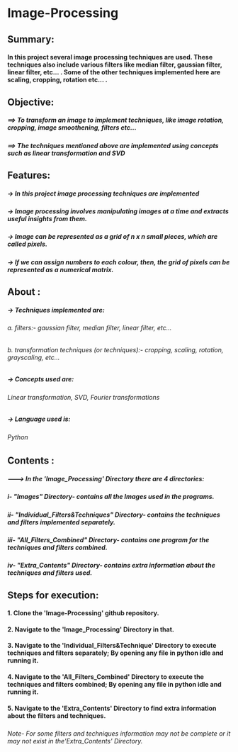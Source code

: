 # Image-Processing
###
###
###

## Summary:
#### In this project several image processing techniques are used. These techniques also include various filters like median filter, gaussian filter, linear filter, etc... . Some of the other techniques implemented here are scaling, cropping, rotation etc... .
###
###

## Objective:
##### ==> To transform an image to implement techniques, like image rotation, cropping, image smoothening, filters etc…
##### ==> The techniques mentioned above are implemented using concepts such as linear transformation and SVD
###
###

## Features:

  ##### -> In this project image processing techniques are implemented
  ##### -> Image processing involves manipulating images at a time and extracts useful insights from them.
  ##### -> Image can be represented as a grid of n x n small pieces, which are called pixels. 
  ##### -> If we can assign numbers to each colour, then, the grid of pixels can be represented as a numerical matrix.
 ###
###
  
## About :

  ##### -> Techniques implemented are:
  ###### *a. filters:- gaussian filter, median filter, linear filter, etc...*
  ###### *b. transformation techniques (or techniques):- cropping, scaling, rotation, grayscaling, etc...*
  ###
  ##### -> Concepts used are:  
  ###### *Linear transformation, SVD, Fourier transformations*
  ###
  ##### -> Language used is:
  ###### *Python*
  ###
  
  
###
###
  
## Contents :

##### ---> In the 'Image_Processing' Directory there are 4 directories:
#####   i- "Images" Directory- contains all the Images used in the programs.
#####   ii- "Individual_Filters&Techniques" Directory- contains the techniques and filters implemented separately.
#####   iii- "All_Filters_Combined" Directory- contains one program for the techniques and filters combined.
#####   iv- "Extra_Contents" Directory- contains extra information about the techniques and filters used.
  
  
 ###
 ###
 
## Steps for execution:

  #### 1. Clone the 'Image-Processing' github repository.
  #### 2. Navigate to the 'Image_Processing' Directory in that.
  #### 3. Navigate to the 'Individual_Filters&Technique' Directory to execute techniques and filters separately; By opening any file in python idle and running it.
  #### 4. Navigate to the 'All_Filters_Combined' Directory to execute the techniques and filters combined; By opening any file in python idle and running it.
  #### 5. Navigate to the 'Extra_Contents' Directory to find extra information about the filters and techniques.
  ###
  ###### Note- For some filters and techniques information may not be complete or it may not exist in the'Extra_Contents' Directory.
  ###
  ###
  
  #
